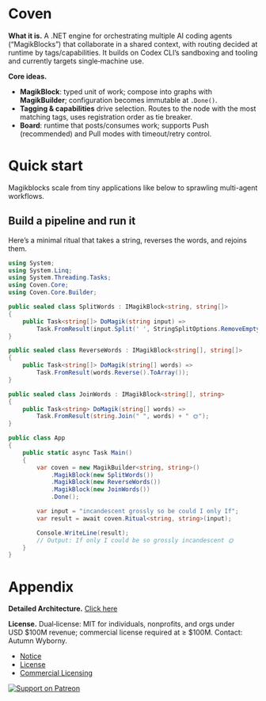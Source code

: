 # Coven

**What it is.** A .NET engine for orchestrating multiple AI coding agents (“MagikBlocks”) that collaborate in a shared context, with routing decided at runtime by tags/capabilities. It builds on Codex CLI’s sandboxing and tooling and currently targets single‑machine use.

**Core ideas.**

* **MagikBlock**: typed unit of work; compose into graphs with **MagikBuilder**; configuration becomes immutable at `.Done()`.
* **Tagging & capabilities** drive selection. Routes to the node with the most matching tags, uses registration order as tie breaker.
* **Board**: runtime that posts/consumes work; supports Push (recommended) and Pull modes with timeout/retry control.

# Quick start
Magikblocks scale from tiny applications like below to sprawling multi-agent workflows.

## Build a pipeline and run it

Here’s a minimal ritual that takes a string, reverses the words, and rejoins them.

```csharp
using System;
using System.Linq;
using System.Threading.Tasks;
using Coven.Core;
using Coven.Core.Builder;

public sealed class SplitWords : IMagikBlock<string, string[]>
{
    public Task<string[]> DoMagik(string input) =>
        Task.FromResult(input.Split(' ', StringSplitOptions.RemoveEmptyEntries));
}

public sealed class ReverseWords : IMagikBlock<string[], string[]>
{
    public Task<string[]> DoMagik(string[] words) =>
        Task.FromResult(words.Reverse().ToArray());
}

public sealed class JoinWords : IMagikBlock<string[], string>
{
    public Task<string> DoMagik(string[] words) =>
        Task.FromResult(string.Join(" ", words) + " 🌞");
}

public class App
{
    public static async Task Main()
    {
        var coven = new MagikBuilder<string, string>()
            .MagikBlock(new SplitWords())
            .MagikBlock(new ReverseWords())
            .MagikBlock(new JoinWords())
            .Done();

        var input = "incandescent grossly so be could I only If";
        var result = await coven.Ritual<string, string>(input);

        Console.WriteLine(result);
        // Output: If only I could be so grossly incandescent 🌞
    }
}
```

# Appendix 


**Detailed Architecture.** [Click here](/ARCH.md)

**License.** Dual‑license: MIT for individuals, nonprofits, and orgs under USD \$100M revenue; commercial license required at ≥ \$100M. Contact: Autumn Wyborny.

- [Notice](/NOTICE)
- [License](/LICENSE)
- [Commercial Licensing](/LICENSE-COMMERCIAL.md)

[![Support on Patreon](https://img.shields.io/badge/Support-Patreon-e85b46?logo=patreon)](https://www.patreon.com/c/Goldenwitch)
